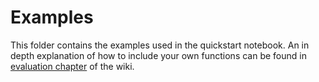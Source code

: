 # Examples

This folder contains the examples used in the quickstart notebook. An in depth explanation of how to include your own functions can be found in [evaluation chapter](https://github.com/Lando-L/code-embeddings/wiki/Evaluation) of the wiki.
